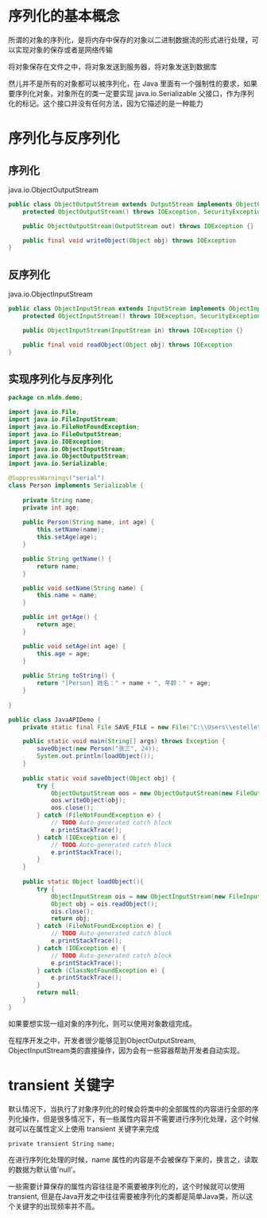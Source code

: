 # 序列化的基本概念
所谓的对象的序列化，是将内存中保存的对象以二进制数据流的形式进行处理，可以实现对象的保存或者是网络传输

将对象保存在文件之中，将对象发送到服务器，将对象发送到数据库

然儿并不是所有的对象都可以被序列化，在 Java 里面有一个强制性的要求，如果要序列化对象，对象所在的类一定要实现 java.io.Serializable 父接口，作为序列化的标记。这个接口并没有任何方法，因为它描述的是一种能力

# 序列化与反序列化


## 序列化
java.io.ObjectOutputStream
```java
public class ObjectOutputStream extends OutputStream implements ObjectOutput, ObjectStreamConstants {
    protected ObjectOutputStream() throws IOException, SecurityException { }

    public ObjectOutputStream(OutputStream out) throws IOException {}

    public final void writeObject(Object obj) throws IOException
}
```

## 反序列化
java.io.ObjectInputStream
```java
public class ObjectInputStream extends InputStream implements ObjectInput, ObjectStreamConstants {
    protected ObjectInputStream() throws IOException, SecurityException {}

    public ObjectInputStream(InputStream in) throws IOException {}

    public final void readObject(Object obj) throws IOException
}
```


## 实现序列化与反序列化
```java
package cn.mldn.demo;

import java.io.File;
import java.io.FileInputStream;
import java.io.FileNotFoundException;
import java.io.FileOutputStream;
import java.io.IOException;
import java.io.ObjectInputStream;
import java.io.ObjectOutputStream;
import java.io.Serializable;

@SuppressWarnings("serial")
class Person implements Serializable {
	
	private String name;
	private int age;
	
	public Person(String name, int age) {
		this.setName(name);
		this.setAge(age);
	}

	public String getName() {
		return name;
	}

	public void setName(String name) {
		this.name = name;
	}

	public int getAge() {
		return age;
	}

	public void setAge(int age) {
		this.age = age;
	}
	
	public String toString() {
		return "[Person] 姓名：" + name + ", 年龄：" + age;
	}
	
}

public class JavaAPIDemo {
	private static final File SAVE_FILE = new File("C:\\Users\\estelle\\Documents\\study\\面试\\note\\study\\java基础知识\\java实例\\mldn.txt");

	public static void main(String[] args) throws Exception {
		saveObject(new Person("张三", 24));
		System.out.println(loadObject());
	}
	
	public static void saveObject(Object obj) {
		try {
			ObjectOutputStream oos = new ObjectOutputStream(new FileOutputStream(SAVE_FILE));
			oos.writeObject(obj);
			oos.close();
		} catch (FileNotFoundException e) {
			// TODO Auto-generated catch block
			e.printStackTrace();
		} catch (IOException e) {
			// TODO Auto-generated catch block
			e.printStackTrace();
		}
	}
	
	public static Object loadObject(){
		try {
			ObjectInputStream ois = new ObjectInputStream(new FileInputStream(SAVE_FILE));
			Object obj = ois.readObject();
			ois.close();
			return obj;
		} catch (FileNotFoundException e) {
			// TODO Auto-generated catch block
			e.printStackTrace();
		} catch (IOException e) {
			// TODO Auto-generated catch block
			e.printStackTrace();
		} catch (ClassNotFoundException e) {
			e.printStackTrace();
		}
		return null;
	}
}

```
如果要想实现一组对象的序列化，则可以使用对象数组完成。

在程序开发之中，开发者很少能够见到ObjectOutputStream, ObjectInputStream类的直接操作，因为会有一些容器帮助开发者自动实现。


# transient 关键字
默认情况下，当执行了对象序列化的时候会将类中的全部属性的内容进行全部的序列化操作，但是很多情况下，有一些属性内容并不需要进行序列化处理，这个时候就可以在属性定义上使用 transient 关键字来完成
```
private transient String name;
```
在进行序列化处理的时候，name 属性的内容是不会被保存下来的，换言之，读取的数据为默认值'null'。

一些需要计算保存的属性内容往往是不需要被序列化的，这个时候就可以使用 transient, 但是在Java开发之中往往需要被序列化的类都是简单Java类，所以这个关键字的出现频率并不高。